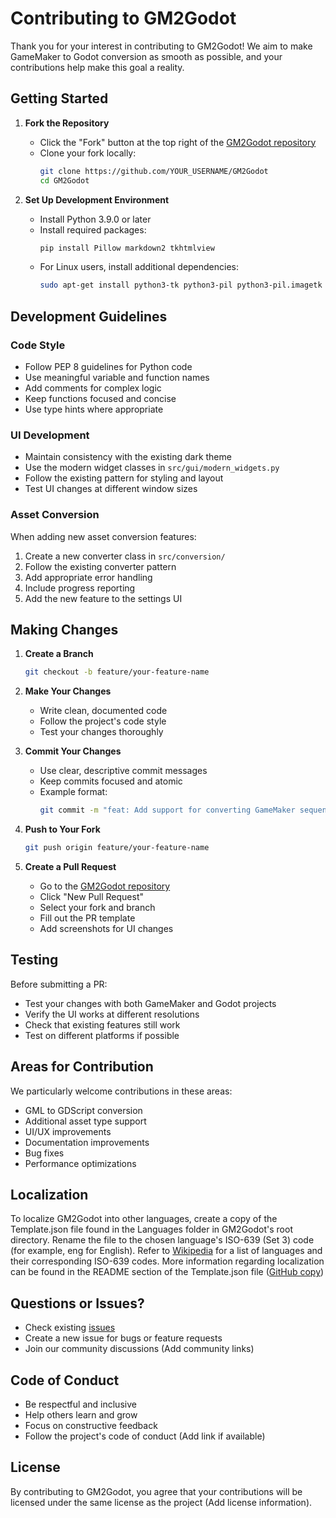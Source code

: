 # Contributing to GM2Godot

Thank you for your interest in contributing to GM2Godot! We aim to make GameMaker to Godot conversion as smooth as possible, and your contributions help make this goal a reality.

## Getting Started

1. **Fork the Repository**
   - Click the "Fork" button at the top right of the [GM2Godot repository](https://github.com/Infiland/GM2Godot)
   - Clone your fork locally:
     ```bash
     git clone https://github.com/YOUR_USERNAME/GM2Godot
     cd GM2Godot
     ```

2. **Set Up Development Environment**
   - Install Python 3.9.0 or later
   - Install required packages:
     ```bash
     pip install Pillow markdown2 tkhtmlview
     ```
   - For Linux users, install additional dependencies:
     ```bash
     sudo apt-get install python3-tk python3-pil python3-pil.imagetk python3-markdown2
     ```

## Development Guidelines

### Code Style
- Follow PEP 8 guidelines for Python code
- Use meaningful variable and function names
- Add comments for complex logic
- Keep functions focused and concise
- Use type hints where appropriate

### UI Development
- Maintain consistency with the existing dark theme
- Use the modern widget classes in `src/gui/modern_widgets.py`
- Follow the existing pattern for styling and layout
- Test UI changes at different window sizes

### Asset Conversion
When adding new asset conversion features:
1. Create a new converter class in `src/conversion/`
2. Follow the existing converter pattern
3. Add appropriate error handling
4. Include progress reporting
5. Add the new feature to the settings UI

## Making Changes

1. **Create a Branch**
   ```bash
   git checkout -b feature/your-feature-name
   ```

2. **Make Your Changes**
   - Write clean, documented code
   - Follow the project's code style
   - Test your changes thoroughly

3. **Commit Your Changes**
   - Use clear, descriptive commit messages
   - Keep commits focused and atomic
   - Example format:
     ```bash
     git commit -m "feat: Add support for converting GameMaker sequences"
     ```

4. **Push to Your Fork**
   ```bash
   git push origin feature/your-feature-name
   ```

5. **Create a Pull Request**
   - Go to the [GM2Godot repository](https://github.com/Infiland/GM2Godot)
   - Click "New Pull Request"
   - Select your fork and branch
   - Fill out the PR template
   - Add screenshots for UI changes

## Testing

Before submitting a PR:
- Test your changes with both GameMaker and Godot projects
- Verify the UI works at different resolutions
- Check that existing features still work
- Test on different platforms if possible

## Areas for Contribution

We particularly welcome contributions in these areas:
- GML to GDScript conversion
- Additional asset type support
- UI/UX improvements
- Documentation improvements
- Bug fixes
- Performance optimizations

## Localization

To localize GM2Godot into other languages, create a copy of the Template.json file found in the Languages folder in GM2Godot's root directory. Rename the file to the chosen language's ISO-639 (Set 3) code (for example, eng for English). Refer to [Wikipedia](https://en.wikipedia.org/wiki/List_of_ISO_639-3_codes) for a list of languages and their corresponding ISO-639 codes.
More information regarding localization can be found in the README section of the Template.json file ([GitHub copy](https://raw.githubusercontent.com/Infiland/GM2Godot/refs/heads/main/Languages/template.json))

## Questions or Issues?

- Check existing [issues](https://github.com/Infiland/GM2Godot/issues)
- Create a new issue for bugs or feature requests
- Join our community discussions (Add community links)

## Code of Conduct

- Be respectful and inclusive
- Help others learn and grow
- Focus on constructive feedback
- Follow the project's code of conduct (Add link if available)

## License

By contributing to GM2Godot, you agree that your contributions will be licensed under the same license as the project (Add license information).
